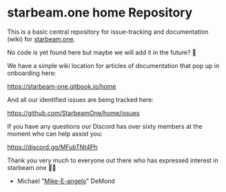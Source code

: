 # starbeam.one home Repository

This is a basic central repository for issue-tracking and documentation (wiki) for [starbeam.one](https://alpha.starbeam.one).

No code is yet found here but maybe we will add it in the future? 🤔

We have a simple wiki location for articles of documentation that pop up in onboarding here:

https://starbeam-one.gitbook.io/home

And all our identified issues are being tracked here:

https://github.com/StarbeamOne/home/issues

If you have any questions our Discord has over sixty members at the moment who can help assist you:

https://discord.gg/MFubTNt4Ph

Thank you very much to everyone out there who has expressed interest in starbeam.one 🙏🌟
- Michael "[Mike-E-angelo](https://github.com/mike-e-angelo)" DeMond
